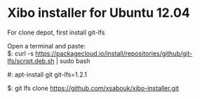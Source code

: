 # Xibo installer for Ubuntu 12.04
For clone depot, first install git-lfs

Open a terminal and paste: <br>
$: curl -s https://packagecloud.io/install/repositories/github/git-lfs/script.deb.sh | sudo bash

#: apt-install git git-lfs=1.2.1

$: git lfs clone https://github.com/xsabouk/xibo-installer.git
